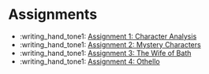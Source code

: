 # Assignments

- :writing_hand_tone1: [Assignment 1: Character Analysis](assignments/assignment-characters.md)
- :writing_hand_tone1: [Assignment 2: Mystery Characters](assignments/assignment-mystery-characters.md)
- :writing_hand_tone1: [Assignment 3: The Wife of Bath](assignments/assignment-wife-of-bath.md)
- :writing_hand_tone1: [Assignment 4: Othello](assignments/assignment-othello.md)

